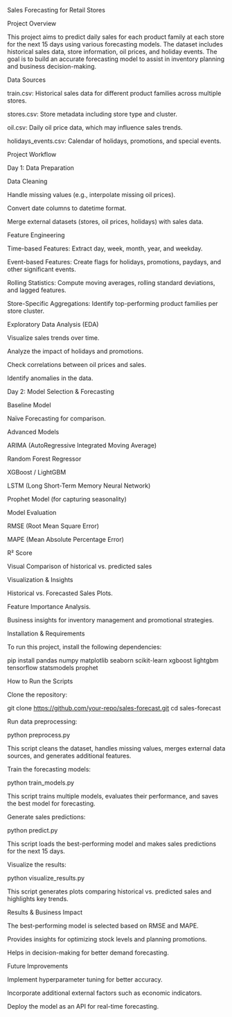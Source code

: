 Sales Forecasting for Retail Stores

Project Overview

This project aims to predict daily sales for each product family at each store for the next 15 days using various forecasting models. The dataset includes historical sales data, store information, oil prices, and holiday events. The goal is to build an accurate forecasting model to assist in inventory planning and business decision-making.

Data Sources

train.csv: Historical sales data for different product families across multiple stores.

stores.csv: Store metadata including store type and cluster.

oil.csv: Daily oil price data, which may influence sales trends.

holidays_events.csv: Calendar of holidays, promotions, and special events.

Project Workflow

Day 1: Data Preparation

Data Cleaning

Handle missing values (e.g., interpolate missing oil prices).

Convert date columns to datetime format.

Merge external datasets (stores, oil prices, holidays) with sales data.

Feature Engineering

Time-based Features: Extract day, week, month, year, and weekday.

Event-based Features: Create flags for holidays, promotions, paydays, and other significant events.

Rolling Statistics: Compute moving averages, rolling standard deviations, and lagged features.

Store-Specific Aggregations: Identify top-performing product families per store cluster.

Exploratory Data Analysis (EDA)

Visualize sales trends over time.

Analyze the impact of holidays and promotions.

Check correlations between oil prices and sales.

Identify anomalies in the data.

Day 2: Model Selection & Forecasting

Baseline Model

Naïve Forecasting for comparison.

Advanced Models

ARIMA (AutoRegressive Integrated Moving Average)

Random Forest Regressor

XGBoost / LightGBM

LSTM (Long Short-Term Memory Neural Network)

Prophet Model (for capturing seasonality)

Model Evaluation

RMSE (Root Mean Square Error)

MAPE (Mean Absolute Percentage Error)

R² Score

Visual Comparison of historical vs. predicted sales

Visualization & Insights

Historical vs. Forecasted Sales Plots.

Feature Importance Analysis.

Business insights for inventory management and promotional strategies.

Installation & Requirements

To run this project, install the following dependencies:

pip install pandas numpy matplotlib seaborn scikit-learn xgboost lightgbm tensorflow statsmodels prophet

How to Run the Scripts

Clone the repository:

git clone https://github.com/your-repo/sales-forecast.git
cd sales-forecast

Run data preprocessing:

python preprocess.py

This script cleans the dataset, handles missing values, merges external data sources, and generates additional features.

Train the forecasting models:

python train_models.py

This script trains multiple models, evaluates their performance, and saves the best model for forecasting.

Generate sales predictions:

python predict.py

This script loads the best-performing model and makes sales predictions for the next 15 days.

Visualize the results:

python visualize_results.py

This script generates plots comparing historical vs. predicted sales and highlights key trends.

Results & Business Impact

The best-performing model is selected based on RMSE and MAPE.

Provides insights for optimizing stock levels and planning promotions.

Helps in decision-making for better demand forecasting.

Future Improvements

Implement hyperparameter tuning for better accuracy.

Incorporate additional external factors such as economic indicators.

Deploy the model as an API for real-time forecasting.
